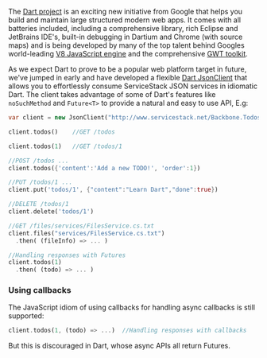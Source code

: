 The [Dart project](http://www.dartlang.org/) is an exciting new initiative from Google that helps you build and maintain large structured modern web apps. It comes with all batteries included, including a comprehensive library, rich Eclipse and JetBrains IDE's, built-in debugging in Dartium and Chrome (with source maps) and is being developed by many of the top talent behind Googles world-leading [V8 JavaScript engine](http://code.google.com/p/v8/) and the comprehensive [GWT toolkit](https://developers.google.com/web-toolkit/).

As we expect Dart to prove to be a popular web platform target in future, we've jumped in early and have developed a flexible [Dart JsonClient](https://github.com/Dartist/JsonClient) that allows you to effortlessly consume ServiceStack JSON services in idiomatic Dart. The client takes advantage of some of Dart's features like `noSuchMethod` and `Future<T>` to provide a natural and easy to use API, E.g:

```dart
var client = new JsonClient("http://www.servicestack.net/Backbone.Todos");

client.todos()    //GET /todos

client.todos(1)   //GET /todos/1

//POST /todos ...
client.todos({'content':'Add a new TODO!', 'order':1})

//PUT /todos/1 ...
client.put('todos/1', {"content":"Learn Dart","done":true})  

//DELETE /todos/1
client.delete('todos/1')

//GET /files/services/FilesService.cs.txt
client.files("services/FilesService.cs.txt") 
  .then( (fileInfo) => ... )

//Handling responses with Futures
client.todos(1)
  .then( (todo) => ... )       
```

### Using callbacks

The JavaScript idiom of using callbacks for handling async callbacks is still supported:

```dart
client.todos(1, (todo) => ...)  //Handling responses with callbacks
```

But this is discouraged in Dart, whose async APIs all return Futures.